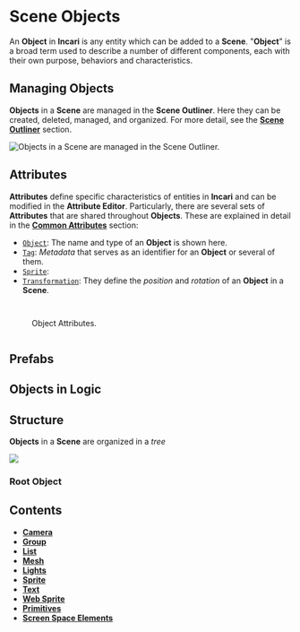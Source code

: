# Scene Objects

An **Object** in **Incari** is any entity which can be added to a **Scene**. "**Object**" is a broad term used to describe a number of different components, each with their own purpose, behaviors and characteristics.

## Managing Objects

**Objects** in a **Scene** are managed in the **Scene Outliner**. Here they can be created, deleted, managed, and organized. For more detail, see the [**Scene Outliner**](../../modules/scene-outliner.md) section.

![Objects in a Scene are managed in the Scene Outliner.](../../.gitbook/assets/scene-outliner.png)

## Attributes

**Attributes** define specific characteristics of entities in **Incari** and can be modified in the **Attribute Editor**. Particularly, there are several sets of **Attributes** that are shared throughout **Objects**. These are explained in detail in the [**Common Attributes**](../attributes/common-attributes/) section:

* [`Object`](../attributes/common-attributes/object.md): The name and type of an **Object** is shown here.
* [`Tag`](../attributes/common-attributes/tag.md): _Metadata_ that serves as an identifier for an **Object** or several of them.
* [`Sprite`](../attributes/common-attributes/sprite.md):
* [`Transformation`](../attributes/common-attributes/transformation/README.md): They define the _position_ and _rotation_ of an **Object** in a **Scene**.

<div>
<figure><img src="../../.gitbook/assets/attri-editor-example-1.png" alt=""><figcaption></figcaption></figure>
<figure><img src="../../.gitbook/assets/attri-editor-example-2.png" alt=""><figcaption><p>Object Attributes.</p></figcaption></figure>
<figure><img src="../../.gitbook/assets/attri-editor-example-3.png" alt=""><figcaption></figcaption></figure>
</div>

## Prefabs

## Objects in Logic

## Structure

**Objects** in a **Scene** are organized in a _tree_

![](../../.gitbook/assets/TreeStructure.png)

### Root Object

## Contents

* [**Camera**](camera.md)
* [**Group**](group.md)
* [**List**](list-widget.md)
* [**Mesh**](mesh.md)
* [**Lights**](lights.md)
* [**Sprite**](sprite.md)
* [**Text**](text.md)
* [**Web Sprite**](web-sprite.md)
* [**Primitives**](primitives.md)
* [**Screen Space Elements**](screen-space-elements.md)
